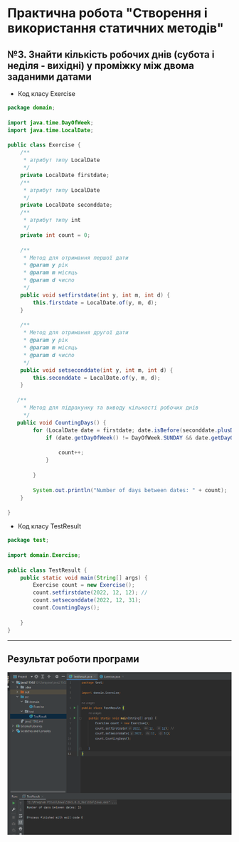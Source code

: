 # Практична робота "Створення і використання статичних методів"
## №3. Знайти кількість робочих днів (субота і неділя - вихідні) у проміжку між двома заданими датами
* Код класу Exercise
```java
package domain;

import java.time.DayOfWeek;
import java.time.LocalDate;

public class Exercise {
    /**
     * атрибут типу LocalDate
     */
    private LocalDate firstdate;
    /**
     * атрибут типу LocalDate
     */
    private LocalDate seconddate;
    /**
     * атрибут типу int
     */
    private int count = 0;

    /**
     * Метод для отримання першої дати
     * @param y рік
     * @param m місяць
     * @param d число
     */
    public void setfirstdate(int y, int m, int d) {
        this.firstdate = LocalDate.of(y, m, d);
    }

    /**
     * Метод для отримання другої дати
     * @param y рік
     * @param m місяць
     * @param d число
     */
    public void setseconddate(int y, int m, int d) {
        this.seconddate = LocalDate.of(y, m, d);
    }

   /**
     * Метод для підрахунку та виводу кількості робочих днів
     */
   public void CountingDays() {
        for (LocalDate date = firstdate; date.isBefore(seconddate.plusDays(1)); date = date.plusDays(1)) {
            if (date.getDayOfWeek() != DayOfWeek.SUNDAY && date.getDayOfWeek() != DayOfWeek.SATURDAY) {

                count++;
            }

        }

        System.out.println("Number of days between dates: " + count);
    }

}
```

* Код класу TestResult

```java
package test;

import domain.Exercise;

public class TestResult {
    public static void main(String[] args) {
        Exercise count = new Exercise();
        count.setfirstdate(2022, 12, 12); //
        count.setseconddate(2022, 12, 31);
        count.CountingDays();

    }
}
```
----
## Результат роботи програми
<img src="Result1.png">
